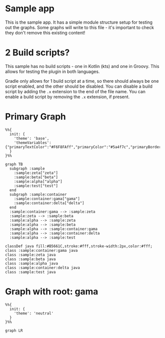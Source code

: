 # Sample app

This is the sample app.
It has a simple module structure setup for testing out the graphs.
Some graphs will write to this file -
it's important to check they don't remove this existing content!

# 2 Build scripts?

This sample has no build scripts - one in Kotlin (kts) and one in Groovy.
This allows for testing the plugin in both languages.

Gradle only allows for 1 build script at a time,
so there should always be one script enabled, and the other should be disabled.
You can disable a build script by adding the `.x` extension to the end of the file name.
You can enable a build script by removing the `.x` extension, if present.

# Primary Graph

```mermaid
%%{
  init: {
    'theme': 'base',
    'themeVariables': {"primaryTextColor":"#F6F8FAff","primaryColor":"#5a4f7c","primaryBorderColor":"#5a4f7c","tertiaryColor":"#40375c","lineColor":"#f5a623","fontSize":"12px"}
  }
}%%

graph TB
  subgraph :sample
    :sample:zeta["zeta"]
    :sample:beta["beta"]
    :sample:alpha["alpha"]
    :sample:test["test"]
  end
  subgraph :sample:container
    :sample:container:gama["gama"]
    :sample:container:delta["delta"]
  end
  :sample:container:gama --> :sample:zeta
  :sample:zeta --> :sample:beta
  :sample:alpha --> :sample:zeta
  :sample:alpha --> :sample:beta
  :sample:alpha --> :sample:container:gama
  :sample:alpha --> :sample:container:delta
  :sample:alpha --> :sample:test

classDef java fill:#B5661C,stroke:#fff,stroke-width:2px,color:#fff;
class :sample:container:gama java
class :sample:zeta java
class :sample:beta java
class :sample:alpha java
class :sample:container:delta java
class :sample:test java

```
# Graph with root: gama

```mermaid
%%{
  init: {
    'theme': 'neutral'
  }
}%%

graph LR

```